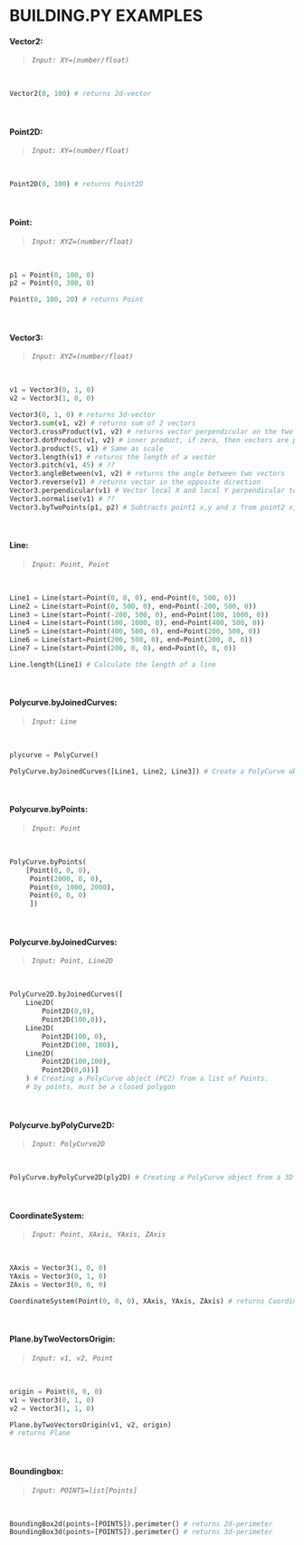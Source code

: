 # BUILDING.PY EXAMPLES

#### Vector2:  
> _`Input: XY=(number/float)`_
<br>

``` python
Vector2(0, 100) # returns 2d-vector
```
<br>

#### Point2D:  
> _`Input: XY=(number/float)`_
<br>

``` python
Point2D(0, 100) # returns Point2D
```
<br>

#### Point:
> _`Input: XYZ=(number/float)`_
<br>

``` python
p1 = Point(0, 100, 0)
p2 = Point(0, 300, 0)

Point(0, 100, 20) # returns Point
```
<br>

#### Vector3:  
> _`Input: XYZ=(number/float)`_
<br>

``` python
v1 = Vector3(0, 1, 0)
v2 = Vector3(1, 0, 0)

Vector3(0, 1, 0) # returns 3d-vector
Vector3.sum(v1, v2) # returns sum of 2 vectors
Vector3.crossProduct(v1, v2) # returns vector perpendicular on the two vectors
Vector3.dotProduct(v1, v2) # inner product, if zero, then vectors are perpendicular
Vector3.product(5, v1) # Same as scale
Vector3.length(v1) # returns the length of a vector
Vector3.pitch(v1, 45) # ??
Vector3.angleBetween(v1, v2) # returns the angle between two vectors
Vector3.reverse(v1) # returns vector in the opposite direction
Vector3.perpendicular(v1) # Vector local X and local Y perpendicular to given vector and in global Z-direction
Vector3.normalise(v1) # ??
Vector3.byTwoPoints(p1, p2) # Subtracts point1 x,y and z from point2 x,y and z
```
<br>

#### Line:  
> _`Input: Point, Point`_
<br>

``` python
Line1 = Line(start=Point(0, 0, 0), end=Point(0, 500, 0))
Line2 = Line(start=Point(0, 500, 0), end=Point(-200, 500, 0))
Line3 = Line(start=Point(-200, 500, 0), end=Point(100, 1000, 0))
Line4 = Line(start=Point(100, 1000, 0), end=Point(400, 500, 0))
Line5 = Line(start=Point(400, 500, 0), end=Point(200, 500, 0))
Line6 = Line(start=Point(200, 500, 0), end=Point(200, 0, 0))
Line7 = Line(start=Point(200, 0, 0), end=Point(0, 0, 0))

Line.length(Line1) # Calculate the length of a line
```
<br>

#### Polycurve.byJoinedCurves:  
> _`Input: Line`_
<br>

``` python
plycurve = PolyCurve()

PolyCurve.byJoinedCurves([Line1, Line2, Line3]) # Create a PolyCurve object by joining a list of curves and collecting their starting points
```
<br>

#### Polycurve.byPoints:  
> _`Input: Point`_
<br>

``` python
PolyCurve.byPoints(
    [Point(0, 0, 0),
     Point(2000, 0, 0),
     Point(0, 1000, 2000),
     Point(0, 0, 0)
     ])
```
<br>

#### Polycurve.byJoinedCurves:  
> _`Input: Point, Line2D`_
<br>

``` python
PolyCurve2D.byJoinedCurves([
    Line2D(
        Point2D(0,0),
        Point2D(100,0)),
    Line2D(
        Point2D(100, 0),
        Point2D(100, 100)),
    Line2D(
        Point2D(100,100),
        Point2D(0,0))]
    ) # Creating a PolyCurve object (PC2) from a list of Points.
    # by points, must be a closed polygon
```
<br>

#### Polycurve.byPolyCurve2D:  
> _`Input: PolyCurve2D`_
<br>

``` python
PolyCurve.byPolyCurve2D(ply2D) # Creating a PolyCurve object from a 3D polygon curve defined by four points
```
<br>

#### CoordinateSystem:  
> _`Input: Point, XAxis, YAxis, ZAxis`_
<br>

``` python
XAxis = Vector3(1, 0, 0)
YAxis = Vector3(0, 1, 0)
ZAxis = Vector3(0, 0, 0)

CoordinateSystem(Point(0, 0, 0), XAxis, YAxis, ZAxis) # returns CoordinateSystem
```
<br>

#### Plane.byTwoVectorsOrigin:  
> _`Input: v1, v2, Point`_
<br>

``` python
origin = Point(0, 0, 0)
v1 = Vector3(0, 1, 0)
v2 = Vector3(1, 1, 0)

Plane.byTwoVectorsOrigin(v1, v2, origin)
# returns Plane
```
<br>

#### Boundingbox:  
> _`Input: POINTS=list[Points]`_
<br>

``` python
BoundingBox2d(points=[POINTS]).perimeter() # returns 2d-perimeter
BoundingBox3d(points=[POINTS]).perimeter() # returns 3d-perimeter
```